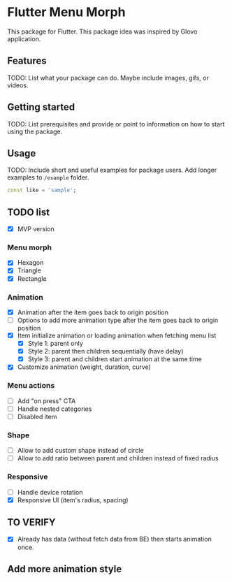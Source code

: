 # Flutter Menu Morph
This package for Flutter. This package idea was inspired by Glovo application.

## Features

TODO: List what your package can do. Maybe include images, gifs, or videos.

## Getting started

TODO: List prerequisites and provide or point to information on how to
start using the package.

## Usage

TODO: Include short and useful examples for package users. Add longer examples
to `/example` folder.

```dart
const like = 'sample';
```

## TODO list
  - [x] MVP version
  ### Menu morph
  - [x] Hexagon
  - [x] Triangle
  - [x] Rectangle
  ### Animation
  - [x] Animation after the item goes back to origin position
  - [ ] Options to add more animation type after the item goes back to origin position
  - [x] Item initialize animation or loading animation when fetching menu list
      - [x] Style 1: parent only
      - [x] Style 2: parent then children sequentially (have delay)
      - [x] Style 3: parent and children start animation at the same time
  - [x] Customize animation (weight, duration, curve)
  ### Menu actions
  - [ ] Add "on press" CTA
  - [ ] Handle nested categories
  - [ ] Disabled item
  ### Shape
  - [ ] Allow to add custom shape instead of circle
  - [ ] Allow to add ratio between parent and children instead of fixed radius
  ### Responsive
  - [ ] Handle device rotation
  - [x] Responsive UI (item's radius, spacing)
## TO VERIFY
  - [x] Already has data (without fetch data from BE) then starts animation once.
## Add more animation style